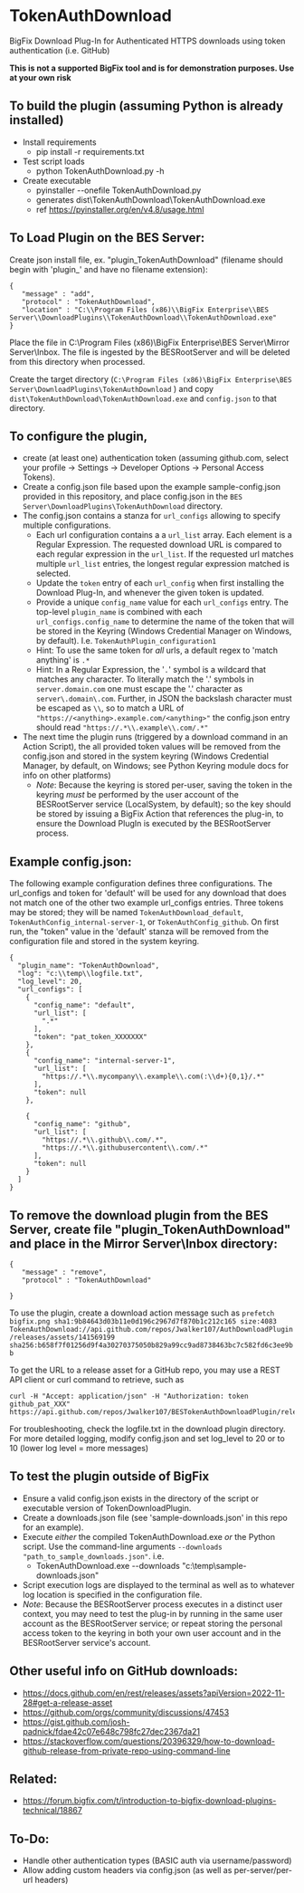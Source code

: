 # TokenAuthDownload
BigFix Download Plug-In for Authenticated HTTPS downloads using token authentication (i.e. GitHub)

**This is not a supported BigFix tool and is for demonstration purposes.  Use at your own risk**

## To build the plugin (assuming Python is already installed)
* Install requirements
  - pip install -r requirements.txt
* Test script loads
  - python TokenAuthDownload.py -h
* Create executable
  - pyinstaller --onefile TokenAuthDownload.py
  - generates dist\TokenAuthDownload\TokenAuthDownload.exe
  - ref https://pyinstaller.org/en/v4.8/usage.html


## To Load Plugin on the BES Server:

Create json install file, ex. "plugin_TokenAuthDownload" (filename should begin with 'plugin_' and have no filename extension):

    {
       "message" : "add",
       "protocol" : "TokenAuthDownload",
       "location" : "C:\\Program Files (x86)\\BigFix Enterprise\\BES Server\\DownloadPlugins\\TokenAuthDownload\\TokenAuthDownload.exe"
    }

Place the file in C:\Program Files (x86)\BigFix Enterprise\BES Server\Mirror Server\Inbox.  The file is ingested by the BESRootServer and will be deleted from this directory when processed.

Create the target directory (`C:\Program Files (x86)\BigFix Enterprise\BES Server\DownloadPlugins\TokenAuthDownload` ) and copy `dist\TokenAuthDownload\TokenAuthDownload.exe` and `config.json` to that directory.

## To configure the plugin, 
* create (at least one) authentication token (assuming github.com, select your profile -> Settings -> Developer Options -> Personal Access Tokens).
* Create a config.json file based upon the example sample-config.json provided in this repository, and place config.json in the `BES Server\DownloadPlugins\TokenAuthDownload` directory.
* The config.json contains a stanza for `url_configs` allowing to specify multiple configurations.
  - Each url configuration contains a a `url_list` array.  Each element is a Regular Expression.  The requested download URL is compared to each regular expression in the `url_list`.  If the requested url matches multiple `url_list` entries, the longest regular expression matched is selected.
  - Update the `token` entry of each `url_config` when first installing the Download Plug-In, and whenever the given token is updated.
  - Provide a unique `config_name` value for each `url_configs` entry. The top-level `plugin_name` is combined with each `url_configs.config_name` to determine the name of the token that will be stored in the Keyring (Windows Credential Manager on Windows, by default).  I.e. `TokenAuthPlugin_configuration1`
  - Hint: To use the same token for _all_ urls, a default regex to 'match anything' is `.*`
  - Hint: In a Regular Expression, the '`.`' symbol is a wildcard that matches any character.  To literally match the '.' symbols in `server.domain.com` one must escape the '.' character as `server\.domain\.com`.  Further, in JSON the backslash character must be escaped as `\\`, so to match a URL of `"https://<anything>.example.com/<anything>"` the config.json entry should read `"https://.*\\.example\\.com/.*"`
* The next time the plugin runs (triggered by a download command in an Action Script), the all provided token values will be removed from the config.json and stored in the system keyring (Windows Credential Manager, by default, on Windows; see Python Keyring module docs for info on other platforms)
  - _Note_: Because the keyring is stored per-user, saving the token in the keyring *must* be performed by the user account of the BESRootServer service (LocalSystem, by default); so the key should be stored by issuing a BigFix Action that references the plug-in, to ensure the Download PlugIn is executed by the BESRootServer process.

## Example config.json:
The following example configuration defines three configurations.  The url_configs and token for 'default' will be used for any download that does not match one of the other two example url_configs entries.  Three tokens may be stored; they will be named `TokenAuthDownload_default`, `TokenAuthConfig_internal-server-1`, or `TokenAuthConfig_github`.  On first run, the "token" value in the 'default' stanza will be removed from the configuration file and stored in the system keyring.  

    {
      "plugin_name": "TokenAuthDownload",
      "log": "c:\\temp\\logfile.txt",
      "log_level": 20,
      "url_configs": [
        {
          "config_name": "default",
          "url_list": [
            ".*"
          ],
          "token": "pat_token_XXXXXXX"
        },
        {
          "config_name": "internal-server-1",
          "url_list": [
            "https://.*\\.mycompany\\.example\\.com(:\\d+){0,1}/.*"
          ],
          "token": null
        },
        
        {
          "config_name": "github",
          "url_list": [
            "https://.*\\.github\\.com/.*",
            "https://.*\\.githubusercontent\\.com/.*"
          ],
          "token": null
        }
      ]
    }

## To remove the download plugin from the BES Server, create file "plugin_TokenAuthDownload" and place in the Mirror Server\Inbox directory:

    {
       "message" : "remove",
       "protocol" : "TokenAuthDownload"
       
    }

To use the plugin, create a download action message such as
`prefetch bigfix.png sha1:9b84643d03b11e0d196c2967d7f870b1c212c165 size:4083 TokenAuthDownload://api.github.com/repos/Jwalker107/AuthDownloadPlugin/releases/assets/141569199 sha256:b658f7f01256d9f4a30270375050b829a99cc9ad8738463bc7c582fd6c3ee9bb`

To get the URL to a release asset for a GitHub repo, you may use a REST API client or curl command to retrieve, such as

    curl -H "Accept: application/json" -H "Authorization: token github_pat_XXX" https://api.github.com/repos/Jwalker107/BESTokenAuthDownloadPlugin/releases

For troubleshooting, check the logfile.txt in the download plugin directory.  For more detailed logging, modify config.json and set log_level to 20 or to 10 (lower log level = more messages)

## To test the plugin outside of BigFix
* Ensure a valid config.json exists in the directory of the script or executable version of TokenDownloadPlugin.
* Create a downloads.json file (see 'sample-downloads.json' in this repo for an example).
* Execute _either_ the compiled TokenAuthDownload.exe _or_ the Python script.  Use the command-line arguments `--downloads "path_to_sample_downloads.json"`.  i.e.
  - TokenAuthDownload.exe --downloads "c:\temp\sample-downloads.json"
* Script execution logs are displayed to the terminal as well as to whatever log location is specified in the configuration file.
* _Note_: Because the BESRootServer process executes in a distinct user context, you may need to test the plug-in by running in the same user account as the BESRootServer service; or repeat storing the personal access token to the keyring in both your own user account and in the BESRootServer service's account.

## Other useful info on GitHub downloads:
* https://docs.github.com/en/rest/releases/assets?apiVersion=2022-11-28#get-a-release-asset
* https://github.com/orgs/community/discussions/47453
* https://gist.github.com/josh-padnick/fdae42c07e648c798fc27dec2367da21
* https://stackoverflow.com/questions/20396329/how-to-download-github-release-from-private-repo-using-command-line

## Related:
* https://forum.bigfix.com/t/introduction-to-bigfix-download-plugins-technical/18867

## To-Do:
* Handle other authentication types (BASIC auth via username/password)
* Allow adding custom headers via config.json (as well as per-server/per-url headers)
